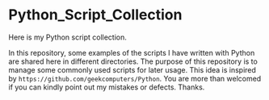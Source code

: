 # Python_Script_Collection
Here is my Python script collection.

In this repository, some examples of the scripts I have written with Python are shared here in different directories. The purpose of this repository is to manage some commonly used scripts for later usage. This idea is inspired by `https://github.com/geekcomputers/Python`. You are more than welcomed if you can kindly point out my mistakes or defects. Thanks.
